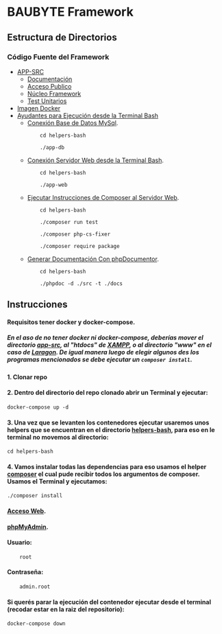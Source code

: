 # BAUBYTE Framework

## Estructura de Directorios
    
### Código Fuente del Framework
 - [APP-SRC](./app-src)
    - [Documentación](./app-src/docs/)
    - [Acceso Publico](./app-src/public/)
    - [Núcleo Framework](./app-src/src/)
    - [Test Unitarios](./app-src/tests/)
 - [Imagen Docker](./docker/Dockerfile)
 - [Ayudantes para Ejecución desde la Terminal Bash](./helpers-bash/)
    - [Conexión Base de Datos MySql](./helpers-bash/app-db). 
        ```
            cd helpers-bash
        ```
        ```
            ./app-db
        ```
    - [Conexión Servidor Web desde la Terminal Bash](./helpers-bash/app-web). 
        ```
            cd helpers-bash
        ```
        ```
            ./app-web
        ```
    - [Ejecutar Instrucciones de Composer al Servidor Web](./helpers-bash/composer). 
        ```
            cd helpers-bash
        ```
        ```
            ./composer run test
        ```
        ```
            ./composer php-cs-fixer
        ```
        ```
            ./composer require package
        ```
    - [Generar Documentación Con phpDocumentor](./helpers-bash/phpdoc). 
        ```
            cd helpers-bash
        ```
        ```
            ./phpdoc -d ./src -t ./docs
        ```
## Instrucciones
#### Requisitos tener docker y docker-compose.
##### En el aso de no tener docker ni docker-compose, deberías mover el directorio [app-src](./app-src), al ***"htdocs"*** de [XAMPP](https://www.apachefriends.org/es/index.html), o al directorio ***"www"*** en el caso de [Laragon](https://github.com/leokhoa/laragon/releases/tag/6.0.0). De igual manera luego de elegir algunos des los programas mencionados se debe ejecutar un `composer install`.
#### 1. Clonar repo
#### 2. Dentro del directorio del repo clonado abrir un Terminal y ejecutar:
    docker-compose up -d
#### 3. Una vez que se levanten los contenedores ejecutar usaremos unos helpers que se encuentran en el directorio [helpers-bash](./helpers-bash), para eso en le terminal no movemos al directorio:
    cd helpers-bash
#### 4. Vamos instalar todas las dependencias para eso usamos el helper [composer](./helpers-bash/composer) el cual pude recibir todos los argumentos de composer. Usamos el Terminal y ejecutamos:
    ./composer install
#### [Acceso Web](http://localhost:80).
#### [phpMyAdmin](http://localhost:81).
#### Usuario:
        root
#### Contraseña: 
        admin.root
#### Si querés parar la ejecución del contenedor ejecutar desde el terminal (recodar estar en la raiz del repositorio):
    docker-compose down
